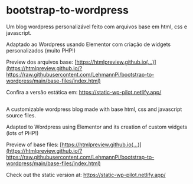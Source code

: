 # bootstrap-to-wordpress

Um blog wordpress personalizável feito com arquivos base em html, css e javascript.

Adaptado ao Wordpress usando Elementor com criação de widgets personalizados (muito PHP!)

Preview dos arquivos base: [https://htmlpreview.github.io(...)](https://htmlpreview.github.io/?https://raw.githubusercontent.com/LehmannPi/bootstrap-to-wordpress/main/base-files/index.html)

Confira a versão estática em: https://static-wp-pilot.netlify.app/

##
A customizable wordpress blog made with base html, css and javascript source files.

Adapted to Wordpress using Elementor and its creation of custom widgets (lots of PHP!)

Preview of base files: [https://htmlpreview.github.io(...)](https://htmlpreview.github.io/?https://raw.githubusercontent.com/LehmannPi/bootstrap-to-wordpress/main/base-files/index.html)

Check out the static version at: https://static-wp-pilot.netlify.app/

##
